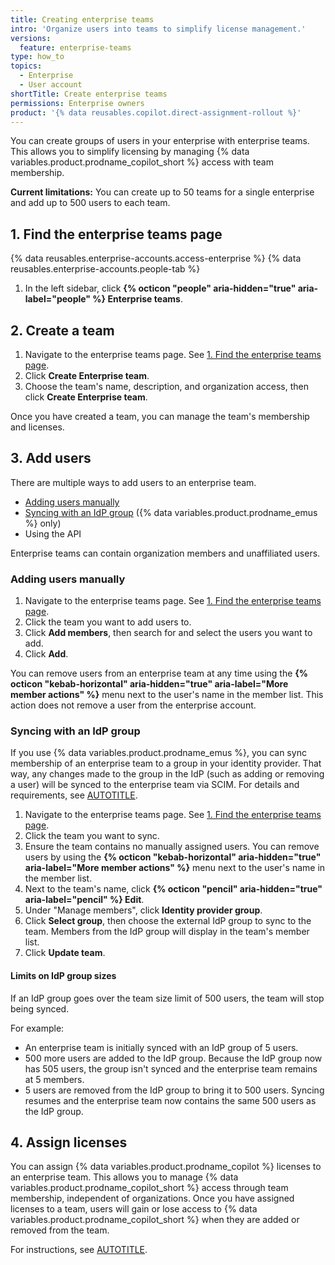 ```yaml
---
title: Creating enterprise teams
intro: 'Organize users into teams to simplify license management.'
versions:
  feature: enterprise-teams
type: how_to
topics:
  - Enterprise
  - User account
shortTitle: Create enterprise teams
permissions: Enterprise owners
product: '{% data reusables.copilot.direct-assignment-rollout %}'
---
```


You can create groups of users in your enterprise with enterprise teams. This allows you to simplify licensing by managing {% data variables.product.prodname_copilot_short %} access with team membership.

**Current limitations:** You can create up to 50 teams for a single enterprise and add up to 500 users to each team.
<!-- If the team size limit changes, also update the reference in "Limits on IdP group sizes" below -->

## 1. Find the enterprise teams page

{% data reusables.enterprise-accounts.access-enterprise %}
{% data reusables.enterprise-accounts.people-tab %}
1. In the left sidebar, click **{% octicon "people" aria-hidden="true" aria-label="people" %} Enterprise teams**.

## 2. Create a team

1. Navigate to the enterprise teams page. See [1. Find the enterprise teams page](#1-find-the-enterprise-teams-page).
1. Click **Create Enterprise team**.
1. Choose the team's name, description, and organization access, then click **Create Enterprise team**.

Once you have created a team, you can manage the team's membership and licenses.

## 3. Add users

There are multiple ways to add users to an enterprise team.

* [Adding users manually](#adding-users-manually)
* [Syncing with an IdP group](#syncing-with-an-idp-group) ({% data variables.product.prodname_emus %} only)
* Using the API

Enterprise teams can contain organization members and unaffiliated users.

### Adding users manually

1. Navigate to the enterprise teams page. See [1. Find the enterprise teams page](#1-find-the-enterprise-teams-page).
1. Click the team you want to add users to.
1. Click **Add members**, then search for and select the users you want to add.
1. Click **Add**.

You can remove users from an enterprise team at any time using the **{% octicon "kebab-horizontal" aria-hidden="true" aria-label="More member actions" %}** menu next to the user's name in the member list. This action does not remove a user from the enterprise account.

### Syncing with an IdP group

If you use {% data variables.product.prodname_emus %}, you can sync membership of an enterprise team to a group in your identity provider. That way, any changes made to the group in the IdP (such as adding or removing a user) will be synced to the enterprise team via SCIM. For details and requirements, see [AUTOTITLE](/admin/managing-iam/provisioning-user-accounts-with-scim/managing-team-memberships-with-identity-provider-groups).

1. Navigate to the enterprise teams page. See [1. Find the enterprise teams page](#1-find-the-enterprise-teams-page).
1. Click the team you want to sync.
1. Ensure the team contains no manually assigned users. You can remove users by using the **{% octicon "kebab-horizontal" aria-hidden="true" aria-label="More member actions" %}** menu next to the user's name in the member list.
1. Next to the team's name, click **{% octicon "pencil" aria-hidden="true" aria-label="pencil" %} Edit**.
1. Under "Manage members", click **Identity provider group**.
1. Click **Select group**, then choose the external IdP group to sync to the team. Members from the IdP group will display in the team's member list.
1. Click **Update team**.

#### Limits on IdP group sizes

If an IdP group goes over the team size limit of 500 users, the team will stop being synced.

For example:

* An enterprise team is initially synced with an IdP group of 5 users.
* 500 more users are added to the IdP group. Because the IdP group now has 505 users, the group isn't synced and the enterprise team remains at 5 members.
* 5 users are removed from the IdP group to bring it to 500 users. Syncing resumes and the enterprise team now contains the same 500 users as the IdP group.

## 4. Assign licenses

You can assign {% data variables.product.prodname_copilot %} licenses to an enterprise team. This allows you to manage {% data variables.product.prodname_copilot_short %} access through team membership, independent of organizations. Once you have assigned licenses to a team, users will gain or lose access to {% data variables.product.prodname_copilot_short %} when they are added or removed from the team.

For instructions, see [AUTOTITLE](/copilot/how-tos/administer-copilot/manage-for-enterprise/manage-access/grant-access#assigning-licenses-to-users-or-teams).
